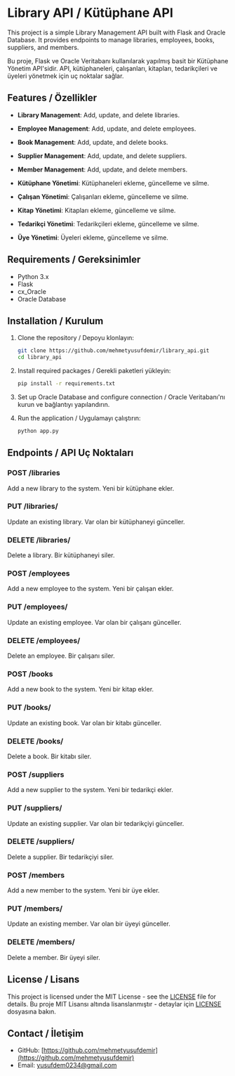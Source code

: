 # Library API / Kütüphane API

This project is a simple Library Management API built with Flask and Oracle Database. It provides endpoints to manage libraries, employees, books, suppliers, and members.

Bu proje, Flask ve Oracle Veritabanı kullanılarak yapılmış basit bir Kütüphane Yönetim API'sidir. API, kütüphaneleri, çalışanları, kitapları, tedarikçileri ve üyeleri yönetmek için uç noktalar sağlar.

## Features / Özellikler

- **Library Management**: Add, update, and delete libraries.
- **Employee Management**: Add, update, and delete employees.
- **Book Management**: Add, update, and delete books.
- **Supplier Management**: Add, update, and delete suppliers.
- **Member Management**: Add, update, and delete members.

- **Kütüphane Yönetimi**: Kütüphaneleri ekleme, güncelleme ve silme.
- **Çalışan Yönetimi**: Çalışanları ekleme, güncelleme ve silme.
- **Kitap Yönetimi**: Kitapları ekleme, güncelleme ve silme.
- **Tedarikçi Yönetimi**: Tedarikçileri ekleme, güncelleme ve silme.
- **Üye Yönetimi**: Üyeleri ekleme, güncelleme ve silme.

## Requirements / Gereksinimler

- Python 3.x
- Flask
- cx_Oracle
- Oracle Database

## Installation / Kurulum

1. Clone the repository / Depoyu klonlayın:
    ```bash
    git clone https://github.com/mehmetyusufdemir/library_api.git
    cd library_api
    ```

2. Install required packages / Gerekli paketleri yükleyin:
    ```bash
    pip install -r requirements.txt
    ```

3. Set up Oracle Database and configure connection / Oracle Veritabanı'nı kurun ve bağlantıyı yapılandırın.

4. Run the application / Uygulamayı çalıştırın:
    ```bash
    python app.py
    ```

## Endpoints / API Uç Noktaları

### POST /libraries
Add a new library to the system.
Yeni bir kütüphane ekler.

### PUT /libraries/<id>
Update an existing library.
Var olan bir kütüphaneyi günceller.

### DELETE /libraries/<id>
Delete a library.
Bir kütüphaneyi siler.

### POST /employees
Add a new employee to the system.
Yeni bir çalışan ekler.

### PUT /employees/<id>
Update an existing employee.
Var olan bir çalışanı günceller.

### DELETE /employees/<id>
Delete an employee.
Bir çalışanı siler.

### POST /books
Add a new book to the system.
Yeni bir kitap ekler.

### PUT /books/<id>
Update an existing book.
Var olan bir kitabı günceller.

### DELETE /books/<id>
Delete a book.
Bir kitabı siler.

### POST /suppliers
Add a new supplier to the system.
Yeni bir tedarikçi ekler.

### PUT /suppliers/<id>
Update an existing supplier.
Var olan bir tedarikçiyi günceller.

### DELETE /suppliers/<id>
Delete a supplier.
Bir tedarikçiyi siler.

### POST /members
Add a new member to the system.
Yeni bir üye ekler.

### PUT /members/<id>
Update an existing member.
Var olan bir üyeyi günceller.

### DELETE /members/<id>
Delete a member.
Bir üyeyi siler.

## License / Lisans

This project is licensed under the MIT License - see the [LICENSE](LICENSE) file for details.
Bu proje MIT Lisansı altında lisanslanmıştır - detaylar için [LICENSE](LICENSE) dosyasına bakın.

## Contact / İletişim

- GitHub: [https://github.com/mehmetyusufdemir](https://github.com/mehmetyusufdemir)
- Email: [yusufdem0234@gmail.com](mailto:yusufdem0234@gmail.com)
